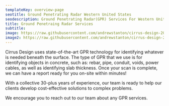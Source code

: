 ```yaml
---
templateKey: overview-page
seotitle: Ground Penetrating Radar Western United States
seodescription: Ground Penetrating Radar(GPR) Services For Western United States
title: Ground Penetraing Radar Services
subtitle:
image: https://raw.githubusercontent.com/andrewstanton/cirrus-design-2021/staging/src/img/content/gpr/gpr-tool1.jpg
image2: https://raw.githubusercontent.com/andrewstanton/cirrus-design-2021/staging/src/img/content/gpr/map-view.jpg
---
```


Cirrus Design uses state-of-the-art GPR technology for identifying whatever is needed beneath the surface. The type of GPR that we use is for identifying objects in concrete, such as: rebar, pipe, conduit, voids, power cables, as well as identifying slab thickness. Once your scan is complete, we can have a report ready for you on-site within minutes!

With a collective 30-plus years of experience, our team is ready to help our clients develop cost-effective solutions to complex problems.

We encourage you to reach out to our team about any GPR services.